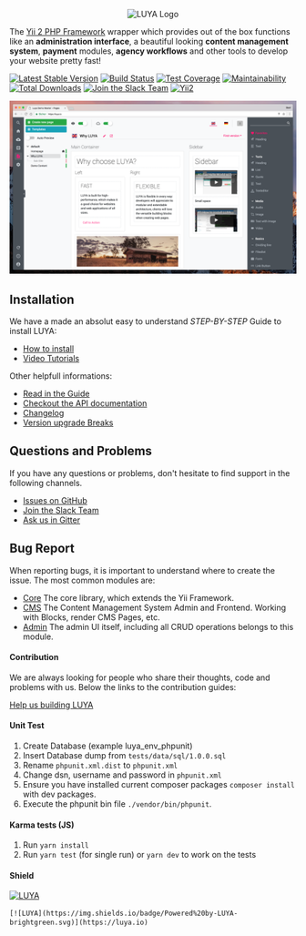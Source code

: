 <p align="center">
  <img src="https://raw.githubusercontent.com/luyadev/luya/master/docs/logo/luya-logo-0.2x.png" alt="LUYA Logo"/>
</p>

The [Yii 2 PHP Framework](https://github.com/yiisoft/yii2) wrapper which provides out of the box functions like an **administration interface**, a beautiful looking **content management system**, **payment** modules, **agency workflows** and other tools to develop your website pretty fast!

[![Latest Stable Version](https://poser.pugx.org/luyadev/luya-core/v/stable)](https://packagist.org/packages/luyadev/luya-core)
[![Build Status](https://travis-ci.org/luyadev/luya.svg?branch=master)](https://travis-ci.org/luyadev/luya)
[![Test Coverage](https://api.codeclimate.com/v1/badges/ef6b66d505ccf0b731b5/test_coverage)](https://codeclimate.com/github/luyadev/luya/test_coverage)
[![Maintainability](https://api.codeclimate.com/v1/badges/ef6b66d505ccf0b731b5/maintainability)](https://codeclimate.com/github/luyadev/luya/maintainability)
[![Total Downloads](https://poser.pugx.org/luyadev/luya-core/downloads)](https://packagist.org/packages/luyadev/luya-core)
[![Join the Slack Team](https://img.shields.io/badge/Slack-luyadev-yellowgreen.svg)](https://slack.luya.io/)
[![Yii2](https://img.shields.io/badge/Powered_by-Yii_Framework-green.svg?style=flat)](http://www.yiiframework.com/)

![LUYA RC4 Admin](https://raw.githubusercontent.com/luyadev/luya/master/docs/guide/img/luya-rc4.png)

## Installation

We have a made an absolut easy to understand *STEP-BY-STEP* Guide to install LUYA:

+ [How to install](https://luya.io/guide/install)
+ [Video Tutorials](https://luya.io/videos)

Other helpfull informations:

+ [Read in the Guide](https://luya.io/guide)
+ [Checkout the API documentation](https://luya.io/api)
+ [Changelog](core/CHANGELOG.md)
+ [Version upgrade Breaks](core/UPGRADE.md)

## Questions and Problems

If you have any questions or problems, don't hesitate to find support in the following channels.

+ [Issues on GitHub](https://github.com/luyadev/luya/issues)
+ [Join the Slack Team](https://slack.luya.io)
+ [Ask us in Gitter](https://gitter.im/luyadev/luya)

## Bug Report

When reporting bugs, it is important to understand where to create the issue. The most common modules are:

+ [Core](https://github.com/luyadev/luya) The core library, which extends the Yii Framework.
+ [CMS](https://github.com/luyadev/luya-module-cms) The Content Management System Admin and Frontend. Working with Blocks, render CMS Pages, etc.
+ [Admin](https://github.com/luyadev/luya-module-admin) The admin UI itself, including all CRUD operations belongs to this module.

#### Contribution

We are always looking for people who share their thoughts, code and problems with us. Below the links to the contribution guides:

[Help us building LUYA](https://luya.io/guide/luya-collaboration)

#### Unit Test

1. Create Database (example luya_env_phpunit)
2. Insert Database dump from `tests/data/sql/1.0.0.sql`
3. Rename `phpunit.xml.dist` to `phpunit.xml`
4. Change dsn, username and password in `phpunit.xml`
5. Ensure you have installed current composer packages `composer install` with dev packages.
6. Execute the phpunit bin file `./vendor/bin/phpunit`.

#### Karma tests (JS)

1. Run `yarn install`
2. Run `yarn test` (for single run) or `yarn dev` to work on the tests

#### Shield

[![LUYA](https://img.shields.io/badge/Powered%20by-LUYA-brightgreen.svg)](https://luya.io)

```
[![LUYA](https://img.shields.io/badge/Powered%20by-LUYA-brightgreen.svg)](https://luya.io)
```
